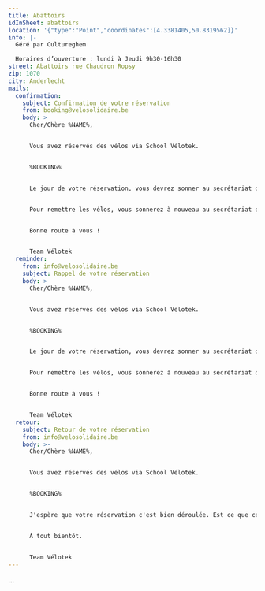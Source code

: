 ```yaml
---
title: Abattoirs
idInSheet: abattoirs
location: '{"type":"Point","coordinates":[4.3381405,50.8319562]}'
info: |-
  Géré par Cultureghem

  Horaires d’ouverture : lundi à Jeudi 9h30-16h30
street: Abattoirs rue Chaudron Ropsy
zip: 1070
city: Anderlecht
mails:
  confirmation:
    subject: Confirmation de votre réservation
    from: booking@velosolidaire.be
    body: >
      Cher/Chère %NAME%,


      Vous avez réservés des vélos via School Vélotek.


      %BOOKING%


      Le jour de votre réservation, vous devrez sonner au secrétariat de l’école 4 saisons (10 place Bethléem 1060 St Gilles). Veuillez décliner votre identité et le fait que vous venez pour la Vélotek. Vous irez chercher les clefs de la Vélotek au secrétariat de l’école, ressortirez de l’école pour vous diriger un peu plus bas sur la rue du Danemark. La porte donnant accès à la Vélotek se trouve sur la rue du Danemark deux portes plus bas que l’entrée de l’école. On peut lire au dessus de celle-ci: “Cité des jeunes”. Les vélos sont stockés dans un local sur la gauche environ 20 mètres plus loin dans le couloir. Un panneau Vélotek sur la porte indique que vous êtes bien au bon endroit. L'interrupteur de la lumière du local se situe sur la gauche 2 m après la porte. N’oubliez pas en sortant de bien éteindre la lumière du local et de fermer à clefs la porte du local ainsi que la porte donnant sur la rue. Vous remettrez ensuite les clefs au secrétariat avant de faire votre formation. 


      Pour remettre les vélos, vous sonnerez à nouveau au secrétariat de l’école pour chercher les clefs qui vous permettront de remettre les vélos. Une fois les vélos et le matériel remis, n’oubliez pas de bien éteindre la lumière du local et de fermer à clefs la porte du local ainsi que la porte donnant sur la rue. Vous remettrez ensuite les clefs au secrétariat. 


      Bonne route à vous ! 


      Team Vélotek
  reminder:
    from: info@velosolidaire.be
    subject: Rappel de votre réservation
    body: >
      Cher/Chère %NAME%,


      Vous avez réservés des vélos via School Vélotek.


      %BOOKING%


      Le jour de votre réservation, vous devrez sonner au secrétariat de l’école 4 saisons (10 place Bethléem 1060 St Gilles). Veuillez décliner votre identité et le fait que vous venez pour la Vélotek. Vous irez chercher les clefs de la Vélotek au secrétariat de l’école, ressortirez de l’école pour vous diriger un peu plus bas sur la rue du Danemark. La porte donnant accès à la Vélotek se trouve sur la rue du Danemark deux portes plus bas que l’entrée de l’école. On peut lire au dessus de celle-ci: “Cité des jeunes”. Les vélos sont stockés dans un local sur la gauche environ 20 mètres plus loin dans le couloir. Un panneau Vélotek sur la porte indique que vous êtes bien au bon endroit. L'interrupteur de la lumière du local se situe sur la gauche 2 m après la porte. N’oubliez pas en sortant de bien éteindre la lumière du local et de fermer à clefs la porte du local ainsi que la porte donnant sur la rue. Vous remettrez ensuite les clefs au secrétariat avant de faire votre formation. 


      Pour remettre les vélos, vous sonnerez à nouveau au secrétariat de l’école pour chercher les clefs qui vous permettront de remettre les vélos. Une fois les vélos et le matériel remis, n’oubliez pas de bien éteindre la lumière du local et de fermer à clefs la porte du local ainsi que la porte donnant sur la rue. Vous remettrez ensuite les clefs au secrétariat. 


      Bonne route à vous ! 


      Team Vélotek
  retour:
    subject: Retour de votre réservation
    from: info@velosolidaire.be
    body: >-
      Cher/Chère %NAME%,


      Vous avez réservés des vélos via School Vélotek.


      %BOOKING%


      J'espère que votre réservation c'est bien déroulée. Est ce que certains vélos ont eu des dégâts? Veuillez dans ce cas nous transmettre par retour de cet Email les numéros des vélos endommagés ainsi que les problèmes détectés pour que nous puissions au plus vite les réparer. 


      A tout bientôt.


      Team Vélotek
---
```

...